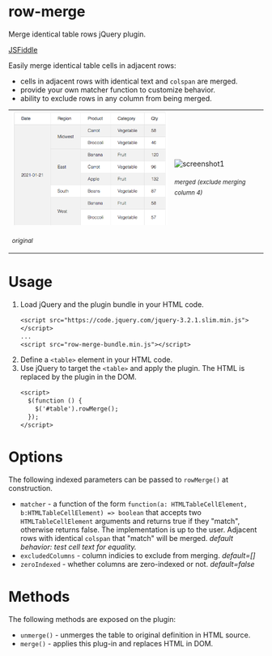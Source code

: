 # row-merge
<p>Merge identical table rows jQuery plugin.</p>

<p><a href="https://jsfiddle.net/andreww1011/wpcv5dgh/">JSFiddle</a></p>

<p>Easily merge identical table cells in adjacent rows:
<ul>
  <li>cells in adjacent rows with identical text and <code>colspan</code> are merged.</li>
  <li>provide your own matcher function to customize behavior.</li>
  <li>ability to exclude rows in any column from being merged.</li>
</ul>
</p>
<p align="center">
  <table>
    <tr>
      <td>
        <img src="./screenshot2.png" width="401" title="screenshot2"/>
        <p><sub><i>original</i></sub></p>
      </td>
      <td>
        <img src="./screenshot3.png" width="401" title="screenshot1"/>
        <p><sub><i>merged (exclude merging column 4)</i></sub></p>
      </td>
    </tr>
  </table>
</p>

# Usage
<p>
  <ol>
    <li>Load jQuery and the plugin bundle in your HTML code.
    <pre><code>&ltscript src="https://code.jquery.com/jquery-3.2.1.slim.min.js"&gt&lt/script&gt
...
&ltscript src="row-merge-bundle.min.js"&gt&lt/script&gt</code></pre></li>
    <li>Define a <code>&lttable&gt</code> element in your HTML code.</li>  
    <li>Use jQuery to target the <code>&lttable&gt</code> and apply the plugin.  The HTML is replaced by the plugin in the DOM.
    <pre><code>&ltscript&gt
  $(function () {
    $('#table').rowMerge();
  });
&lt/script&gt</code></pre></li>
  </ol>
</p>

# Options
<p>The following indexed parameters can be passed to <code>rowMerge()</code> at construction.
  <ul>
    <li><code>matcher</code> - a function of the form <code>function(a: HTMLTableCellElement, b:HTMLTableCellElement) => boolean</code> that accepts two <code>HTMLTableCellElement</code> arguments and returns true if they "match", otherwise returns false.  The implementation is up to the user.  Adjacent rows with identical <code>colspan</code> that "match" will be merged.  <i>default behavior: test cell text for equality.</i></li>
    <li><code>excludedColumns</code> - column indicies to exclude from merging.  <i>default=[]</i></li>
    <li><code>zeroIndexed</code> - whether columns are zero-indexed or not.  <i>default=false</i></li>
  </ul>
</p>

# Methods
<p>The following methods are exposed on the plugin:
  <ul>
    <li><code>unmerge()</code> - unmerges the table to original definition in HTML source.</li>
    <li><code>merge()</code> - applies this plug-in and replaces HTML in DOM.</li>
  </ul>
</p>
  
